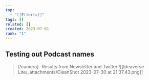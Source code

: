 ```yaml
---
top:
  - "[[Efforts]]"
tags: []
related: []
created: 2023-07-01
rank: "1"
---
```


## Testing out Podcast names

> [!camera]- Results from Newsletter and Twitter
> ![[Ideaverse Lite/_attachments/CleanShot 2023-07-30 at 21.37.43.png]]



